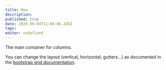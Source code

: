 ```yaml
---
title: Row
description: 
published: true
date: 2020-09-04T11:04:06.245Z
tags: 
editor: undefined
---
```


The main container for columns.

You can change the layout (vertical, horizontal, gutters...) as documented in the [bootstrap grid documentation](https://getbootstrap.com/docs/4.4/layout/grid/).